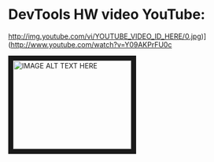 # DevTools HW video YouTube:
http://img.youtube.com/vi/YOUTUBE_VIDEO_ID_HERE/0.jpg)](http://www.youtube.com/watch?v=Y09AKPrFU0c

<a href="http://www.youtube.com/watch?feature=player_embedded&v=Y09AKPrFU0c
" target="_blank"><img src="http://img.youtube.com/vi/Y09AKPrFU0c/0.jpg" 
alt="IMAGE ALT TEXT HERE" width="240" height="180" border="10" /></a>
